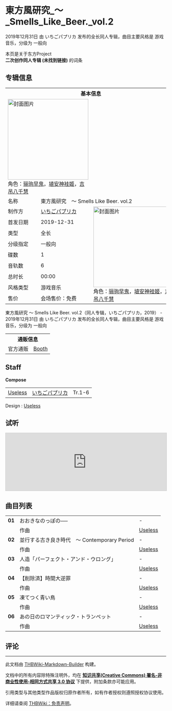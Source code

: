 # 東方風研究_～_Smells_Like_Beer._vol.2

<!-- source html: G:\repos\THBWiki-Markdown-Builder\THBWikiMarkdown\Temp\main\2\27\ns0%3A%E6%9D%B1%E6%96%B9%E9%A2%A8%E7%A0%94%E7%A9%B6_%EF%BD%9E_Smells_Like_Beer%2E_vol%2E2.html -->

2019年12月31日 由 いちごパプリカ  发布的全长同人专辑，曲目主要风格是 游戏音乐，分级为 一般向

本页是关于东方Project  
 **二次创作同人专辑 (未找到链接)** 的词条

## 专辑信息

<table><tbody><tr><th colspan="3">基本信息</th></tr><tr><td class="cover-artwork-mobile" colspan="2"><a href="./文件-東方風研究_～_Smells_Like_Beer._vol.2封面.jpg.md" class="image" title="封面图片"><img alt="封面图片" src="https://upload.thwiki.cc/thumb/1/16/%E6%9D%B1%E6%96%B9%E9%A2%A8%E7%A0%94%E7%A9%B6_%EF%BD%9E_Smells_Like_Beer._vol.2%E5%B0%81%E9%9D%A2.jpg/252px-%E6%9D%B1%E6%96%B9%E9%A2%A8%E7%A0%94%E7%A9%B6_%EF%BD%9E_Smells_Like_Beer._vol.2%E5%B0%81%E9%9D%A2.jpg" decoding="async" loading="lazy" width="252" height="252" srcset="https://upload.thwiki.cc/thumb/1/16/%E6%9D%B1%E6%96%B9%E9%A2%A8%E7%A0%94%E7%A9%B6_%EF%BD%9E_Smells_Like_Beer._vol.2%E5%B0%81%E9%9D%A2.jpg/378px-%E6%9D%B1%E6%96%B9%E9%A2%A8%E7%A0%94%E7%A9%B6_%EF%BD%9E_Smells_Like_Beer._vol.2%E5%B0%81%E9%9D%A2.jpg 1.5x, https://upload.thwiki.cc/thumb/1/16/%E6%9D%B1%E6%96%B9%E9%A2%A8%E7%A0%94%E7%A9%B6_%EF%BD%9E_Smells_Like_Beer._vol.2%E5%B0%81%E9%9D%A2.jpg/504px-%E6%9D%B1%E6%96%B9%E9%A2%A8%E7%A0%94%E7%A9%B6_%EF%BD%9E_Smells_Like_Beer._vol.2%E5%B0%81%E9%9D%A2.jpg 2x" data-file-width="620" data-file-height="620"></a><div class="cover-char">角色：<a href="./骊驹早鬼.md" title="骊驹早鬼">骊驹早鬼</a>，<a href="./埴安神袿姬.md" title="埴安神袿姬">埴安神袿姬</a>，<a href="./吉吊八千慧.md" title="吉吊八千慧">吉吊八千慧</a></div></td>
</tr><tr><td class="label">名称</td><td colspan="2"> 東方風研究　～ Smells Like Beer. vol.2 </td></tr><tr><td class="label">制作方</td><td><a href="./いちごパプリカ.md" title="いちごパプリカ">いちごパプリカ</a></td><td class="cover-artwork" rowspan="9" style="min-width:252px;"><a href="./文件-東方風研究_～_Smells_Like_Beer._vol.2封面.jpg.md" class="image" title="封面图片"><img alt="封面图片" src="https://upload.thwiki.cc/thumb/1/16/%E6%9D%B1%E6%96%B9%E9%A2%A8%E7%A0%94%E7%A9%B6_%EF%BD%9E_Smells_Like_Beer._vol.2%E5%B0%81%E9%9D%A2.jpg/252px-%E6%9D%B1%E6%96%B9%E9%A2%A8%E7%A0%94%E7%A9%B6_%EF%BD%9E_Smells_Like_Beer._vol.2%E5%B0%81%E9%9D%A2.jpg" decoding="async" loading="lazy" width="252" height="252" srcset="https://upload.thwiki.cc/thumb/1/16/%E6%9D%B1%E6%96%B9%E9%A2%A8%E7%A0%94%E7%A9%B6_%EF%BD%9E_Smells_Like_Beer._vol.2%E5%B0%81%E9%9D%A2.jpg/378px-%E6%9D%B1%E6%96%B9%E9%A2%A8%E7%A0%94%E7%A9%B6_%EF%BD%9E_Smells_Like_Beer._vol.2%E5%B0%81%E9%9D%A2.jpg 1.5x, https://upload.thwiki.cc/thumb/1/16/%E6%9D%B1%E6%96%B9%E9%A2%A8%E7%A0%94%E7%A9%B6_%EF%BD%9E_Smells_Like_Beer._vol.2%E5%B0%81%E9%9D%A2.jpg/504px-%E6%9D%B1%E6%96%B9%E9%A2%A8%E7%A0%94%E7%A9%B6_%EF%BD%9E_Smells_Like_Beer._vol.2%E5%B0%81%E9%9D%A2.jpg 2x" data-file-width="620" data-file-height="620"></a><div class="cover-char">角色：<a href="./骊驹早鬼.md" title="骊驹早鬼">骊驹早鬼</a>，<a href="./埴安神袿姬.md" title="埴安神袿姬">埴安神袿姬</a>，<a href="./吉吊八千慧.md" title="吉吊八千慧">吉吊八千慧</a></div></td>
</tr><tr><td class="label">首发日期</td><td>2019-12-31</td></tr><tr><td class="label">类型</td><td>全长</td></tr><tr><td class="label">分级指定</td><td>一般向</td></tr><tr><td class="label">碟数</td><td>1</td></tr><tr><td class="label">音轨数</td><td>6</td></tr><tr><td class="label">总时长</td><td>00:00</td></tr><tr><td class="label">风格类型</td><td>游戏音乐</td></tr><tr><td class="label">售价</td><td>会场售价：免费</td></tr></tbody></table>

東方風研究 ～ Smells Like Beer. vol.2（同人专辑，いちごパプリカ，2019） - 2019年12月31日 由 いちごパプリカ  发布的全长同人专辑，曲目主要风格是 游戏音乐，分级为 一般向

<table><tbody><tr><th colspan="3">通贩信息</th></tr><tr><td class="label">官方通贩</td><td colspan="2"><a rel="nofollow" class="external text" href="https://ichigo-paprika.booth.pm/items/1754740">Booth</a></td></tr></tbody></table>



## Staff
  
 **Compose**   

<table><tbody><tr><td><a href="./Useless.md" class="mw-redirect" title="Useless">Useless</a></td><td><a href="./いちごパプリカ.md" title="いちごパプリカ">いちごパプリカ</a></td><td>Tr.1-6</td></tr></tbody></table>


Design
: [Useless](./Useless.md)


## 试听
  
<iframe width="100%" height="180" src="https://ext.nicovideo.jp/thumb/sm36163807" scrolling="no" style="border:solid 1px #CCC;" frameborder="0"><a href="http://www.nicovideo.jp/watch/sm36163807">,</a></iframe>

  


## 曲目列表

<table><tbody><tr><td id="1" class="infoYL"><b>01</b></td><td id="おおきなのっぽの──" colspan="2" class="title">おおきなのっぽの──<span class="thcsearchlinks"><a rel="nofollow" class="external text" href="https://cd.thwiki.cc?arrange=Useless&amp;fromwiki=東方風研究_～_Smells_Like_Beer._vol.2"><span title="搜索相似同人曲"></span></a></span></td><td class="time">-</td></tr><tr><td class="left"></td><td class="label">作曲</td><td class="text" colspan="2"><a href="./Useless.md" class="mw-redirect" title="Useless">Useless</a><span class="thcsearchlinks"><a rel="nofollow" class="external text" href="https://cd.thwiki.cc?arrange=，Useless&amp;fromwiki=東方風研究_～_Smells_Like_Beer._vol.2"><span></span></a></span></td></tr>
<tr><td id="2" class="infoYL"><b>02</b></td><td id="並行する古き良き時代_～_Contemporary_Period" colspan="2" class="title">並行する古き良き時代　～ Contemporary Period<span class="thcsearchlinks"><a rel="nofollow" class="external text" href="https://cd.thwiki.cc?arrange=Useless&amp;fromwiki=東方風研究_～_Smells_Like_Beer._vol.2"><span title="搜索相似同人曲"></span></a></span></td><td class="time">-</td></tr><tr><td class="left"></td><td class="label">作曲</td><td class="text" colspan="2"><a href="./Useless.md" class="mw-redirect" title="Useless">Useless</a><span class="thcsearchlinks"><a rel="nofollow" class="external text" href="https://cd.thwiki.cc?arrange=，Useless&amp;fromwiki=東方風研究_～_Smells_Like_Beer._vol.2"><span></span></a></span></td></tr>
<tr><td id="3" class="infoYL"><b>03</b></td><td id="人造「パーフェクト・アンド・ウロング」" colspan="2" class="title">人造「パーフェクト・アンド・ウロング」<span class="thcsearchlinks"><a rel="nofollow" class="external text" href="https://cd.thwiki.cc?arrange=Useless&amp;fromwiki=東方風研究_～_Smells_Like_Beer._vol.2"><span title="搜索相似同人曲"></span></a></span></td><td class="time">-</td></tr><tr><td class="left"></td><td class="label">作曲</td><td class="text" colspan="2"><a href="./Useless.md" class="mw-redirect" title="Useless">Useless</a><span class="thcsearchlinks"><a rel="nofollow" class="external text" href="https://cd.thwiki.cc?arrange=，Useless&amp;fromwiki=東方風研究_～_Smells_Like_Beer._vol.2"><span></span></a></span></td></tr>
<tr><td id="4" class="infoYL"><b>04</b></td><td id="【削除済】時間大逆罪" colspan="2" class="title">【削除済】時間大逆罪<span class="thcsearchlinks"><a rel="nofollow" class="external text" href="https://cd.thwiki.cc?arrange=Useless&amp;fromwiki=東方風研究_～_Smells_Like_Beer._vol.2"><span title="搜索相似同人曲"></span></a></span></td><td class="time">-</td></tr><tr><td class="left"></td><td class="label">作曲</td><td class="text" colspan="2"><a href="./Useless.md" class="mw-redirect" title="Useless">Useless</a><span class="thcsearchlinks"><a rel="nofollow" class="external text" href="https://cd.thwiki.cc?arrange=，Useless&amp;fromwiki=東方風研究_～_Smells_Like_Beer._vol.2"><span></span></a></span></td></tr>
<tr><td id="5" class="infoYL"><b>05</b></td><td id="凍てつく青い鳥" colspan="2" class="title">凍てつく青い鳥<span class="thcsearchlinks"><a rel="nofollow" class="external text" href="https://cd.thwiki.cc?arrange=Useless&amp;fromwiki=東方風研究_～_Smells_Like_Beer._vol.2"><span title="搜索相似同人曲"></span></a></span></td><td class="time">-</td></tr><tr><td class="left"></td><td class="label">作曲</td><td class="text" colspan="2"><a href="./Useless.md" class="mw-redirect" title="Useless">Useless</a><span class="thcsearchlinks"><a rel="nofollow" class="external text" href="https://cd.thwiki.cc?arrange=，Useless&amp;fromwiki=東方風研究_～_Smells_Like_Beer._vol.2"><span></span></a></span></td></tr>
<tr><td id="6" class="infoYL"><b>06</b></td><td id="あの日のロマンティック・トランペット" colspan="2" class="title">あの日のロマンティック・トランペット<span class="thcsearchlinks"><a rel="nofollow" class="external text" href="https://cd.thwiki.cc?arrange=Useless&amp;fromwiki=東方風研究_～_Smells_Like_Beer._vol.2"><span title="搜索相似同人曲"></span></a></span></td><td class="time">-</td></tr><tr><td class="left"></td><td class="label">作曲</td><td class="text" colspan="2"><a href="./Useless.md" class="mw-redirect" title="Useless">Useless</a><span class="thcsearchlinks"><a rel="nofollow" class="external text" href="https://cd.thwiki.cc?arrange=，Useless&amp;fromwiki=東方風研究_～_Smells_Like_Beer._vol.2"><span></span></a></span></td></tr></tbody></table>



## 评论




---

此文档由 [THBWiki-Markdown-Builder](https://github.com/Delsin-Yu/THBWiki-Markdown-Builder) 构建。

文档中的所有内容除特殊注明外，均在 [**知识共享(Creative Commons) 署名-非商业性使用-相同方式共享 3.0 协议**](https://creativecommons.org/licenses/by-sa/3.0/deed.zh-hans) 下提供，附加条款亦可能应用。

引用类型与其他类型作品版权归原作者所有，如有作者授权则遵照授权协议使用。

详细请查阅 [THBWiki：免责声明](https://thbwiki.cc/THBWiki:%E5%85%8D%E8%B4%A3%E5%A3%B0%E6%98%8E)。

